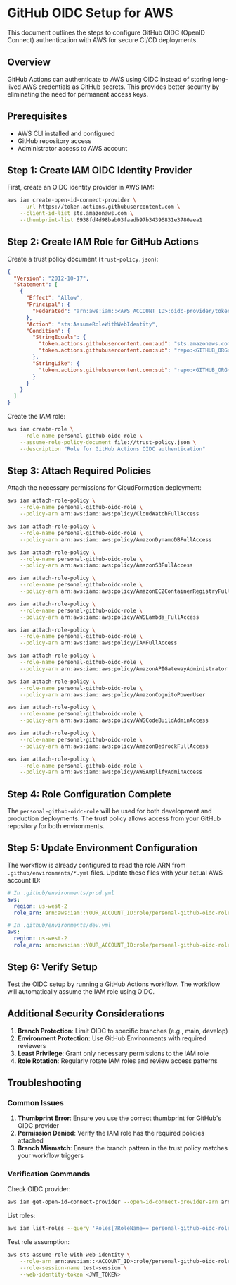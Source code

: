 # GitHub OIDC Setup for AWS

This document outlines the steps to configure GitHub OIDC (OpenID Connect) authentication with AWS for secure CI/CD deployments.

## Overview

GitHub Actions can authenticate to AWS using OIDC instead of storing long-lived AWS credentials as GitHub secrets. This provides better security by eliminating the need for permanent access keys.

## Prerequisites

- AWS CLI installed and configured
- GitHub repository access
- Administrator access to AWS account

## Step 1: Create IAM OIDC Identity Provider

First, create an OIDC identity provider in AWS IAM:

```bash
aws iam create-open-id-connect-provider \
    --url https://token.actions.githubusercontent.com \
    --client-id-list sts.amazonaws.com \
    --thumbprint-list 6938fd4d98bab03faadb97b34396831e3780aea1
```

## Step 2: Create IAM Role for GitHub Actions

Create a trust policy document (`trust-policy.json`):

```json
{
  "Version": "2012-10-17",
  "Statement": [
    {
      "Effect": "Allow",
      "Principal": {
        "Federated": "arn:aws:iam::<AWS_ACCOUNT_ID>:oidc-provider/token.actions.githubusercontent.com"
      },
      "Action": "sts:AssumeRoleWithWebIdentity",
      "Condition": {
        "StringEquals": {
          "token.actions.githubusercontent.com:aud": "sts.amazonaws.com",
          "token.actions.githubusercontent.com:sub": "repo:<GITHUB_ORG>/<GITHUB_REPO>:ref:refs/heads/main"
        },
        "StringLike": {
          "token.actions.githubusercontent.com:sub": "repo:<GITHUB_ORG>/<GITHUB_REPO>:ref:refs/heads/*"
        }
      }
    }
  ]
}
```

Create the IAM role:

```bash
aws iam create-role \
    --role-name personal-github-oidc-role \
    --assume-role-policy-document file://trust-policy.json \
    --description "Role for GitHub Actions OIDC authentication"
```

## Step 3: Attach Required Policies

Attach the necessary permissions for CloudFormation deployment:

```bash
aws iam attach-role-policy \
    --role-name personal-github-oidc-role \
    --policy-arn arn:aws:iam::aws:policy/CloudWatchFullAccess

aws iam attach-role-policy \
    --role-name personal-github-oidc-role \
    --policy-arn arn:aws:iam::aws:policy/AmazonDynamoDBFullAccess

aws iam attach-role-policy \
    --role-name personal-github-oidc-role \
    --policy-arn arn:aws:iam::aws:policy/AmazonS3FullAccess

aws iam attach-role-policy \
    --role-name personal-github-oidc-role \
    --policy-arn arn:aws:iam::aws:policy/AmazonEC2ContainerRegistryFullAccess

aws iam attach-role-policy \
    --role-name personal-github-oidc-role \
    --policy-arn arn:aws:iam::aws:policy/AWSLambda_FullAccess

aws iam attach-role-policy \
    --role-name personal-github-oidc-role \
    --policy-arn arn:aws:iam::aws:policy/IAMFullAccess

aws iam attach-role-policy \
    --role-name personal-github-oidc-role \
    --policy-arn arn:aws:iam::aws:policy/AmazonAPIGatewayAdministrator

aws iam attach-role-policy \
    --role-name personal-github-oidc-role \
    --policy-arn arn:aws:iam::aws:policy/AmazonCognitoPowerUser

aws iam attach-role-policy \
    --role-name personal-github-oidc-role \
    --policy-arn arn:aws:iam::aws:policy/AWSCodeBuildAdminAccess

aws iam attach-role-policy \
    --role-name personal-github-oidc-role \
    --policy-arn arn:aws:iam::aws:policy/AmazonBedrockFullAccess

aws iam attach-role-policy \
    --role-name personal-github-oidc-role \
    --policy-arn arn:aws:iam::aws:policy/AWSAmplifyAdminAccess
```

## Step 4: Role Configuration Complete

The `personal-github-oidc-role` will be used for both development and production deployments. The trust policy allows access from your GitHub repository for both environments.

## Step 5: Update Environment Configuration

The workflow is already configured to read the role ARN from `.github/environments/*.yml` files. Update these files with your actual AWS account ID:

```yaml
# In .github/environments/prod.yml
aws:
  region: us-west-2
  role_arn: arn:aws:iam::YOUR_ACCOUNT_ID:role/personal-github-oidc-role

# In .github/environments/dev.yml
aws:
  region: us-west-2
  role_arn: arn:aws:iam::YOUR_ACCOUNT_ID:role/personal-github-oidc-role
```

## Step 6: Verify Setup

Test the OIDC setup by running a GitHub Actions workflow. The workflow will automatically assume the IAM role using OIDC.

## Additional Security Considerations

1. **Branch Protection**: Limit OIDC to specific branches (e.g., main, develop)
2. **Environment Protection**: Use GitHub Environments with required reviewers
3. **Least Privilege**: Grant only necessary permissions to the IAM role
4. **Role Rotation**: Regularly rotate IAM roles and review access patterns

## Troubleshooting

### Common Issues

1. **Thumbprint Error**: Ensure you use the correct thumbprint for GitHub's OIDC provider
2. **Permission Denied**: Verify the IAM role has the required policies attached
3. **Branch Mismatch**: Ensure the branch pattern in the trust policy matches your workflow triggers

### Verification Commands

Check OIDC provider:
```bash
aws iam get-open-id-connect-provider --open-id-connect-provider-arn arn:aws:iam::<ACCOUNT_ID>:oidc-provider/token.actions.githubusercontent.com
```

List roles:
```bash
aws iam list-roles --query 'Roles[?RoleName==`personal-github-oidc-role`].RoleName'
```

Test role assumption:
```bash
aws sts assume-role-with-web-identity \
    --role-arn arn:aws:iam::<ACCOUNT_ID>:role/personal-github-oidc-role \
    --role-session-name test-session \
    --web-identity-token <JWT_TOKEN>
```
